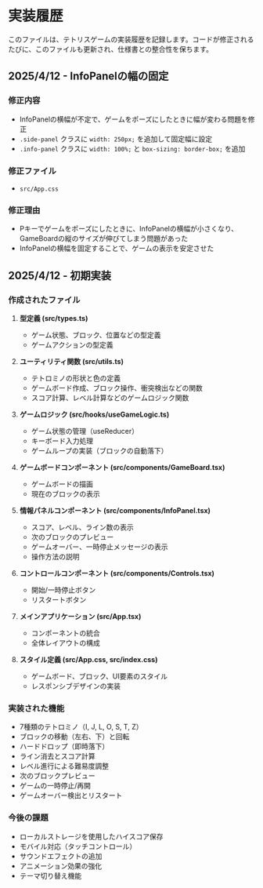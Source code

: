 # 実装履歴

このファイルは、テトリスゲームの実装履歴を記録します。コードが修正されるたびに、このファイルも更新され、仕様書との整合性を保ちます。

## 2025/4/12 - InfoPanelの幅の固定

### 修正内容
- InfoPanelの横幅が不定で、ゲームをポーズにしたときに幅が変わる問題を修正
- `.side-panel` クラスに `width: 250px;` を追加して固定幅に設定
- `.info-panel` クラスに `width: 100%;` と `box-sizing: border-box;` を追加

### 修正ファイル
- `src/App.css`

### 修正理由
- Pキーでゲームをポーズにしたときに、InfoPanelの横幅が小さくなり、GameBoardの縦のサイズが伸びてしまう問題があった
- InfoPanelの横幅を固定することで、ゲームの表示を安定させた

## 2025/4/12 - 初期実装

### 作成されたファイル

1. **型定義 (src/types.ts)**
   - ゲーム状態、ブロック、位置などの型定義
   - ゲームアクションの型定義

2. **ユーティリティ関数 (src/utils.ts)**
   - テトロミノの形状と色の定義
   - ゲームボード作成、ブロック操作、衝突検出などの関数
   - スコア計算、レベル計算などのゲームロジック関数

3. **ゲームロジック (src/hooks/useGameLogic.ts)**
   - ゲーム状態の管理（useReducer）
   - キーボード入力処理
   - ゲームループの実装（ブロックの自動落下）

4. **ゲームボードコンポーネント (src/components/GameBoard.tsx)**
   - ゲームボードの描画
   - 現在のブロックの表示

5. **情報パネルコンポーネント (src/components/InfoPanel.tsx)**
   - スコア、レベル、ライン数の表示
   - 次のブロックのプレビュー
   - ゲームオーバー、一時停止メッセージの表示
   - 操作方法の説明

6. **コントロールコンポーネント (src/components/Controls.tsx)**
   - 開始/一時停止ボタン
   - リスタートボタン

7. **メインアプリケーション (src/App.tsx)**
   - コンポーネントの統合
   - 全体レイアウトの構成

8. **スタイル定義 (src/App.css, src/index.css)**
   - ゲームボード、ブロック、UI要素のスタイル
   - レスポンシブデザインの実装

### 実装された機能

- 7種類のテトロミノ（I, J, L, O, S, T, Z）
- ブロックの移動（左右、下）と回転
- ハードドロップ（即時落下）
- ライン消去とスコア計算
- レベル進行による難易度調整
- 次のブロックプレビュー
- ゲームの一時停止/再開
- ゲームオーバー検出とリスタート

### 今後の課題

- ローカルストレージを使用したハイスコア保存
- モバイル対応（タッチコントロール）
- サウンドエフェクトの追加
- アニメーション効果の強化
- テーマ切り替え機能

